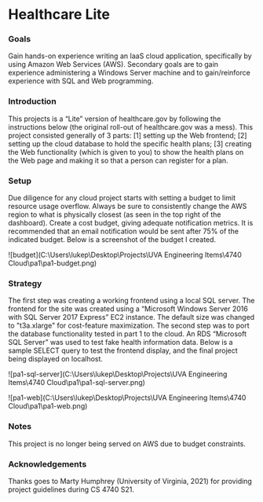 # Healthcare Lite

### Goals 

Gain hands-on experience writing an IaaS cloud application, specifically by using Amazon Web Services (AWS). Secondary goals are to gain experience administering a Windows Server machine and to gain/reinforce experience with SQL and Web programming. 

### Introduction

This projects is a “Lite” version of healthcare.gov by following the instructions below (the original roll-out of healthcare.gov was a mess). This project consisted generally of 3 parts: [1] setting up the Web frontend; [2] setting up the cloud database to hold the specific health plans; [3] creating the Web functionality (which is given to you) to show the health plans on the Web page and making it so that a person can register for a plan.  

### Setup

Due diligence for any cloud project starts with setting a budget to limit resource usage overflow. Always be sure to consistently change the AWS region to what is physically closest (as seen in the top right of the dashboard). Create a cost budget, giving adequate notification metrics. It is recommended that an email notification would be sent after 75% of the indicated budget. Below is a screenshot of the budget I created.

![budget](C:\Users\lukep\Desktop\Projects\UVA Engineering Items\4740 Cloud\pa1\pa1-budget.png)

### Strategy

The first step was creating a working frontend using a local SQL server. The frontend for the site was created using a “Microsoft Windows Server 2016 with SQL Server 2017 Express” EC2 instance. The default size was changed to "t3a.xlarge" for cost-feature maximization. The second step was to port the database functionality tested in part 1 to the cloud. An RDS “Microsoft SQL Server” was used to test fake health information data. Below is a sample SELECT query to test the frontend display, and the final project being displayed on localhost.

![pa1-sql-server](C:\Users\lukep\Desktop\Projects\UVA Engineering Items\4740 Cloud\pa1\pa1-sql-server.png)

![pa1-web](C:\Users\lukep\Desktop\Projects\UVA Engineering Items\4740 Cloud\pa1\pa1-web.png)

### Notes

This project is no longer being served on AWS due to budget constraints.

### Acknowledgements

Thanks goes to Marty Humphrey (University of Virginia, 2021) for providing project guidelines during CS 4740 S21.
